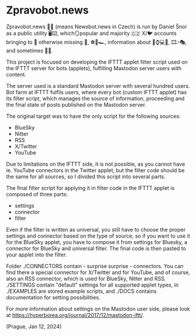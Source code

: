 # Zpravobot.news
Zpravobot.news 📰🤖 (means Newsbot.news in Czech) is run by Daniel Šnor as a public utility 🖥️⌨️, which🪞popular and majority 🇨🇿 X/🐦 accounts bringing to 🐘 otherwise missing 📰, ⚽️🏒🏎️, information about 📱⌚️💻📡, 🎞️🎶🎭, and sometimes 🤣🤪.

This project is focused on developing the IFTTT applet filter script used on the IFTTT server for bots (applets), fulfilling Mastodon server users with content.

The server used is a standard Mastodon server with several hundred users. Bot farm at IFTTT fulfils users, where every bot (custom IFTTT applet) has its filter script, which manages the source of information, proceeding and the final state of posts published on the Mastodon server.

The original target was to have the only script for the following sources:
- BlueSky
- Nitter
- RSS
- X/Twitter
- YouTube

Due to limitations on the IFTTT side, it is not possible, as you cannot have ie. YouTube connectors in the Twitter applet, but the filter code should be the same for all sources, so I divided this script into several parts.

The final filter script for applying it in filter code in the IFTTT applet is composed of three parts:
- settings
- connector
- filter

Even if the filter is written as universal, you still have to choose the proper settings and connector based on the type of source, so if you want to use it for the BlueSky applet, you have to compose it from settings for Bluesky, a connector for BlueSky and universal filter. The final code is then pasted to your applet into the filter.

Folder ./CONNECTORS contain - surprise surprise - connectors. You can find there a special connector for X/Twitter and for YouTube, and of course, also an RSS connector, which is used for BlueSky, Nitter and RSS. ./SETTINGS contain "default" settings for all supported applet types, in ./EXAMPLES are stored example scripts, and ./DOCS contains documentation for setting possibilities.

For more information about settings on the Mastodon user side, please look at https://hyperborea.org/journal/2017/12/mastodon-iftt/.

(Prague, Jan 12, 2024)
